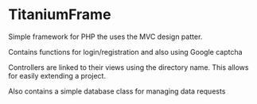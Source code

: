 # TitaniumFrame
Simple framework for PHP the uses the MVC design patter.

Contains functions for login/registration and also using Google captcha

Controllers are linked to their views using the directory name. This allows for easily extending a project.

Also contains a simple database class for managing data requests

